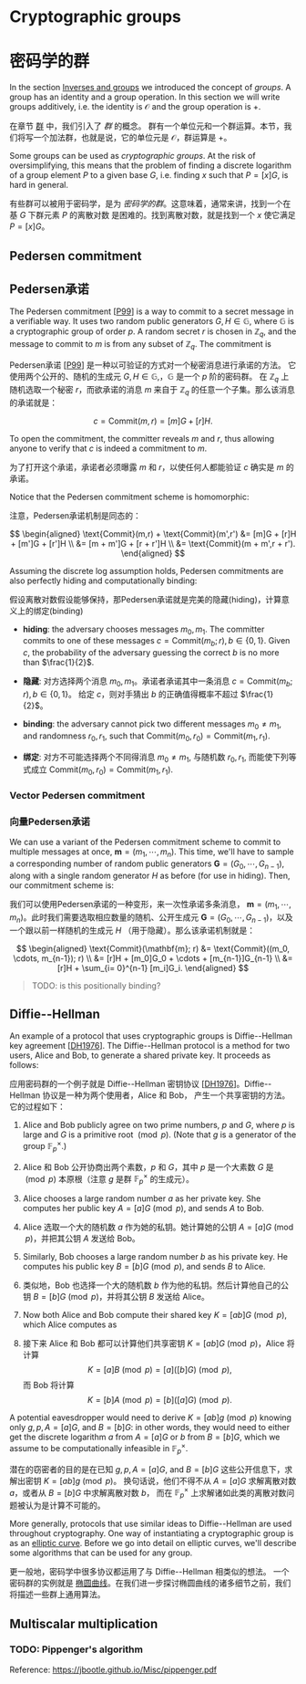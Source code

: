 # Cryptographic groups

# 密码学的群

In the section [Inverses and groups](fields.md#inverses-and-groups) we introduced the
concept of *groups*. A group has an identity and a group operation. In this section we
will write groups additively, i.e. the identity is $\mathcal{O}$ and the group operation
is $+$.

在章节 [群](fields.md#groups) 中，我们引入了 *群* 的概念。
群有一个单位元和一个群运算。本节，我们将写一个加法群，也就是说，它的单位元是 $\mathcal{O}$，群运算是 $+$。

Some groups can be used as *cryptographic groups*. At the risk of oversimplifying, this
means that the problem of finding a discrete logarithm of a group element $P$ to a given
base $G$, i.e. finding $x$ such that $P = [x] G$, is hard in general.

有些群可以被用于密码学，是为 *密码学的群*。这意味着，通常来讲，找到一个在基 $G$ 下群元素 $P$ 的离散对数
是困难的。找到离散对数，就是找到一个 $x$ 使它满足 $P = [x] G$。


## Pedersen commitment

## Pedersen承诺

The Pedersen commitment [[P99]] is a way to commit to a secret message in a verifiable
way. It uses two random public generators $G, H \in \mathbb{G},$ where $\mathbb{G}$ is a
cryptographic group of order $p$. A random secret $r$ is chosen in $\mathbb{Z}_q$, and the
message to commit to $m$ is from any subset of $\mathbb{Z}_q$. The commitment is 

Pedersen承诺 [[P99]] 是一种以可验证的方式对一个秘密消息进行承诺的方法。
它使用两个公开的、随机的生成元 $G, H \in \mathbb{G},$，$\mathbb{G}$ 是一个 $p$ 阶的密码群。
在 $\mathbb{Z}_q$ 上随机选取一个秘密 $r$，而欲承诺的消息
$m$ 来自于 $\mathbb{Z}_q$ 的任意一个子集。那么该消息的承诺就是： 

$$c = \text{Commit}(m,r)=[m]G + [r]H.$$ 

To open the commitment, the committer reveals $m$ and $r,$ thus allowing anyone to verify
that $c$ is indeed a commitment to $m.$

为了打开这个承诺，承诺者必须曝露 $m$ 和 $r$，以使任何人都能验证 $c$ 确实是 $m$ 的承诺。

[P99]: https://link.springer.com/content/pdf/10.1007%2F3-540-46766-1_9.pdf#page=3

Notice that the Pedersen commitment scheme is homomorphic:

注意，Pedersen承诺机制是同态的：

$$
\begin{aligned}
\text{Commit}(m,r) + \text{Commit}(m',r') &= [m]G + [r]H + [m']G + [r']H \\
&= [m + m']G + [r + r']H \\
&= \text{Commit}(m + m',r + r').
\end{aligned}
$$

Assuming the discrete log assumption holds, Pedersen commitments are also perfectly hiding
and computationally binding:

假设离散对数假设能够保持，那Pedersen承诺就是完美的隐藏(hiding)，计算意义上的绑定(binding)

* **hiding**: the adversary chooses messages $m_0, m_1.$ The committer commits to one of
  these messages $c = \text{Commit}(m_b;r), b \in \{0,1\}.$ Given $c,$ the probability of
  the adversary guessing the correct $b$ is no more than $\frac{1}{2}$.

* **隐藏**: 对方选择两个消息 $m_0, m_1$。承诺者承诺其中一条消息
  $c = \text{Commit}(m_b;r), b \in \{0,1\}$。 给定 $c$，则对手猜出
  $b$ 的正确值得概率不超过 $\frac{1}{2}$。

* **binding**: the adversary cannot pick two different messages $m_0 \neq m_1,$ and
  randomness $r_0, r_1,$ such that $\text{Commit}(m_0,r_0) = \text{Commit}(m_1,r_1).$

* **绑定**: 对方不可能选择两个不同得消息 $m_0 \neq m_1,$ 与随机数
  $r_0, r_1,$ 而能使下列等式成立 $\text{Commit}(m_0,r_0) = \text{Commit}(m_1,r_1).$

### Vector Pedersen commitment

### 向量Pedersen承诺
We can use a variant of the Pedersen commitment scheme to commit to multiple messages at
once, $\mathbf{m} = (m_1, \cdots, m_n)$. This time, we'll have to sample a corresponding
number of random public generators $\mathbf{G} = (G_0, \cdots, G_{n-1}),$ along with a
single random generator $H$ as before (for use in hiding). Then, our commitment scheme is:

我们可以使用Pedersen承诺的一种变形，来一次性承诺多条消息，
$\mathbf{m} = (m_1, \cdots, m_n)$。此时我们需要选取相应数量的随机、公开生成元 $\mathbf{G} = (G_0, \cdots, G_{n-1})$，以及
一个跟以前一样随机的生成元 $H$ （用于隐藏）。那么该承诺机制就是：

$$
\begin{aligned}
\text{Commit}(\mathbf{m}; r) &= \text{Commit}((m_0, \cdots, m_{n-1}); r) \\
&= [r]H + [m_0]G_0 + \cdots + [m_{n-1}]G_{n-1} \\
&= [r]H + \sum_{i= 0}^{n-1} [m_i]G_i.
\end{aligned}
$$

> TODO: is this positionally binding?

## Diffie--Hellman

An example of a protocol that uses cryptographic groups is Diffie--Hellman key agreement
[[DH1976]]. The Diffie--Hellman protocol is a method for two users, Alice and Bob, to
generate a shared private key. It proceeds as follows:

应用密码群的一个例子就是 Diffie--Hellman 密钥协议
[[DH1976]]。Diffie--Hellman 协议是一种为两个使用者，Alice 和 Bob，
产生一个共享密钥的方法。它的过程如下：

1. Alice and Bob publicly agree on two prime numbers, $p$ and $G,$ where $p$ is large and
   $G$ is a primitive root $\pmod p.$ (Note that $g$ is a generator of the group
   $\mathbb{F}_p^\times.$)

1. Alice 和 Bob 公开协商出两个素数，$p$ 和 $G$，其中 $p$ 是一个大素数
   $G$ 是 $\pmod p$ 本原根（注意 $g$ 是群 $\mathbb{F}_p^\times$ 的生成元）。

2. Alice chooses a large random number $a$ as her private key. She computes her public key
   $A = [a]G \pmod p,$ and sends $A$ to Bob.

2. Alice 选取一个大的随机数 $a$ 作为她的私钥。她计算她的公钥
   $A = [a]G \pmod p$，并把其公钥 $A$ 发送给 Bob。

3. Similarly, Bob chooses a large random number $b$ as his private key. He computes his
   public key $B = [b]G \pmod p,$ and sends $B$ to Alice.

3. 类似地，Bob 也选择一个大的随机数 $b$ 作为他的私钥。然后计算他自己的公钥
   $B = [b]G \pmod p$，并将其公钥 $B$ 发送给 Alice。

4. Now both Alice and Bob compute their shared key $K = [ab]G \pmod p,$ which Alice
   computes as

4. 接下来 Alice 和 Bob 都可以计算他们共享密钥 $K = [ab]G \pmod p$，Alice
   将计算
   $$K = [a]B \pmod p = [a]([b]G) \pmod p,$$
   而 Bob 将计算
   $$K = [b]A \pmod p = [b]([a]G) \pmod p.$$

[DH1976]: https://ee.stanford.edu/~hellman/publications/24.pdf

A potential eavesdropper would need to derive $K = [ab]g \pmod p$ knowing only
$g, p, A = [a]G,$ and $B = [b]G$: in other words, they would need to either get the
discrete logarithm $a$ from $A = [a]G$ or $b$ from $B = [b]G,$ which we assume to be
computationally infeasible in $\mathbb{F}_p^\times.$

潜在的窃密者的目的是在已知 $g, p, A = [a]G,$ and $B = [b]G$ 这些公开信息下，求解出密钥 $K = [ab]g \pmod p$。
换句话说，他们不得不从 $A = [a]G$ 求解离散对数 $a$，或者从 $B = [b]G$ 中求解离散对数 $b$，
而在 $\mathbb{F}_p^\times$ 上求解诸如此类的离散对数问题被认为是计算不可能的。

More generally, protocols that use similar ideas to Diffie--Hellman are used throughout
cryptography. One way of instantiating a cryptographic group is as an
[elliptic curve](curves.md). Before we go into detail on elliptic curves, we'll describe
some algorithms that can be used for any group.

更一般地，密码学中很多协议都运用了与 Diffie--Hellman 相类似的想法。
一个密码群的实例就是
[椭圆曲线](curves.md)。在我们进一步探讨椭圆曲线的诸多细节之前，我们将描述一些群上通用算法。

## Multiscalar multiplication

### TODO: Pippenger's algorithm
Reference: https://jbootle.github.io/Misc/pippenger.pdf
